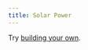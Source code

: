 ```yaml
---
title: Solar Power
---
```


Try [building your own](https://solar.lowtechmagazine.com/2023/12/how-to-build-a-small-solar-power-system/).
